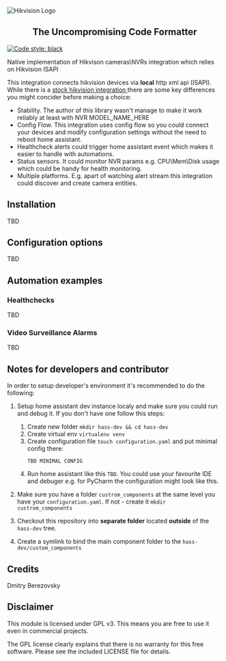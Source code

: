 ![Hikvision Logo](https://raw.githubusercontent.com/corvis/homeassistant_hikvision/main/media/logo.png)

<h2 align="center">The Uncompromising Code Formatter</h2>

[![Code style: black](https://img.shields.io/badge/code%20style-black-000000.svg)](https://github.com/psf/black)


Native implementation of Hikvison cameras\NVRs integration which relies on Hikvision ISAPI

This integration connects hikvision devices via __local__ http xml api (ISAPI). While there is a
 [stock hikvision integration ](https://www.home-assistant.io/integrations/hikvision/) there are 
 some key differences you might concider before making a choice:
 
* Stability. The author of this library wasn't manage to make it work reliably at least with NVR MODEL_NAME_HERE
* Config Flow. This integration uses config flow so you could connect your devices and modify configuration settings without the need to reboot home assistant.
* Healthcheck alerts could trigger home assistant event which makes it easier to handle with automations.
* Status sensors. It could monitor NVR params e.g. CPU\Mem\Disk usage which could be handy for health monitoring.
* Multiple platforms. E.g. apart of watching alert stream this integration could discover and create camera entities. 

## Installation

TBD

## Configuration options

TBD

## Automation examples

### Healthchecks 

TBD

### Video Surveillance Alarms

TBD

## Notes for developers and contributor

In order to setup developer's environment it's recommended to do the following:

1. Setup home assistant dev instance localy and make sure you could run and debug it. If you don't have one follow this steps:
    
    1. Create new folder `mkdir hass-dev && cd hass-dev`
    1. Create virtual env `virtualenv venv`
    1. Create configuration file `touch configuration.yaml` and put minimal config there: 
       ```
       TBD MINIMAL CONFIG
       ```
    1. Run home assistant like this `TBD`. You could use your favourite IDE and debuger e.g. for PyCharm the configuration might look like this. 

2. Make sure you have a folder `custrom_components` at the same level you have your `configuration.yaml`. If not - create it `mkdir custrom_components`

3. Checkout this repository into __separate folder__ located **outside** of the `hass-dev` tree. 

4. Create a symlink to bind the main component folder to the `hass-dev/custom_components`

## Credits
Dmitry Berezovsky

## Disclaimer
This module is licensed under GPL v3. This means you are free to use it even in commercial projects.

The GPL license clearly explains that there is no warranty for this free software. Please see the included LICENSE file for details.